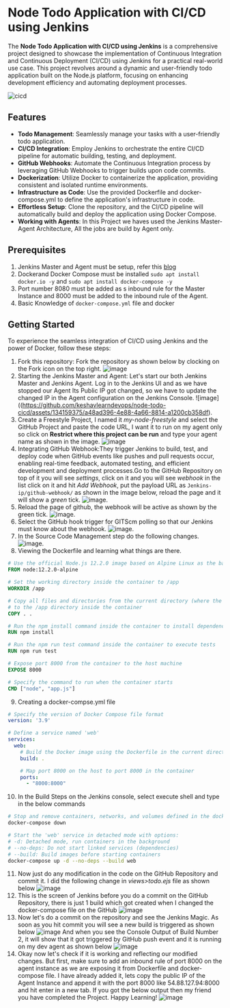 # Node Todo Application with CI/CD using Jenkins

The **Node Todo Application with CI/CD using Jenkins** is a comprehensive project designed to showcase the implementation of Continuous Integration and Continuous Deployment (CI/CD) using Jenkins for a practical real-world use case. This project revolves around a dynamic and user-friendly todo application built on the Node.js platform, focusing on enhancing development efficiency and automating deployment processes.

![cicd](https://github.com/keshavlearndevops/node-todo-cicd/assets/134159375/051b46d5-c165-4542-bf09-1492364c1696)


## Features

- **Todo Management**: Seamlessly manage your tasks with a user-friendly todo application.
- **CI/CD Integration**: Employ Jenkins to orchestrate the entire CI/CD pipeline for automatic building, testing, and deployment.
- **GitHub Webhooks**: Automate the Continuous Integration process by leveraging GitHub Webhooks to trigger builds upon code commits.
- **Dockerization**: Utilize Docker to containerize the application, providing consistent and isolated runtime environments.
- **Infrastructure as Code**: Use the provided Dockerfile and docker-compose.yml to define the application's infrastructure in code.
- **Effortless Setup**: Clone the repository, and the CI/CD pipeline will automatically build and deploy the application using Docker Compose.
- **Working with Agents**: In this Project we haves used the Jenkins Master-Agent Architecture, All the jobs are build by Agent only.

## Prerequisites

1. Jenkins Master and Agent must be setup, refer this [blog](https://keshavbathla.hashnode.dev/mastering-jenkins-agents-effortless-two-tier-app-deployment-on-the-freestyle-project)
2. Dockerand Docker Compose must be installed `sudo apt install docker.io -y` and `sudo apt install docker-compose -y`
3. Port number 8080 must be added as s inbound rule for the Master Instance and 8000 must be added to the inbound rule of the Agent.
4. Basic Knowledge of `docker-compose.yml` file and docker

## Getting Started

To experience the seamless integration of CI/CD using Jenkins and the power of Docker, follow these steps:

1. Fork this repository: Fork the repository as shown below by clocking on the Fork icon on the top right. 
![image](https://github.com/keshavlearndevops/node-todo-cicd/assets/134159375/fd354b6e-4ecb-486d-a3e0-2f9878276b6e)
2. Starting the Jenkins Master and Agent: Let's start our both Jenkins Master and Jenkins Agent. Log in to the Jenkins UI and as we have stopped our Agent Its Public IP got changed, so we have to update the changed IP in the Agent configuration on the Jenkins Console. ![image]((https://github.com/keshavlearndevops/node-todo-cicd/assets/134159375/a48ad396-4e88-4a66-8814-a1200cb358df).
3. Create a Freestyle Project, I named it *my-node-freestyle* and select the GitHub Project and paste the code URL, I want it to run on my agent only so click on __Restrict where this project can be run__ and type your agent name as shown in the image.
![image](https://github.com/keshavlearndevops/node-todo-cicd/assets/134159375/9dee920d-1c46-449f-9bdc-bf37b251b65f)
4. Integrating GitHub Webhook:They trigger Jenkins to build, test, and deploy code when GitHub events like pushes and pull requests occur, enabling real-time feedback, automated testing, and efficient development and deployment processes.Go to the GitHub Repository on top of it you will see _settings_, click on it and you will see _webhook_ in the list click on it and hit _Add Webhook_, put the payload URL as `Jenkins-ip/github-webhook/` as shown in the image below, reload the page and it will show a _green_ tick.
![image](https://github.com/keshavlearndevops/node-todo-cicd/assets/134159375/ee8a09a6-e4c7-457b-aca4-cf644df84df9).
5. Reload the page of github, the webhook will be active as shown by the green tick.
![image](https://github.com/keshavlearndevops/node-todo-cicd/assets/134159375/a26c3cd4-b8da-4e0b-8353-19db08f6cdb9).
6. Select the GitHub hook trigger for GITScm polling so that our Jenkins must know about the webhook.
![image](https://github.com/keshavlearndevops/node-todo-cicd/assets/134159375/8b59774a-54b2-4e7c-8d45-f45905e1191d).
7. In the Source Code Management step do the following changes.
![image](https://github.com/keshavlearndevops/node-todo-cicd/assets/134159375/87582133-5d95-46b6-ae51-75073bef227d).
8. Viewing the Dockerfile and learning what things are there.
 ```Dockerfile
# Use the official Node.js 12.2.0 image based on Alpine Linux as the base image
FROM node:12.2.0-alpine

# Set the working directory inside the container to /app
WORKDIR /app

# Copy all files and directories from the current directory (where the Dockerfile is located)
# to the /app directory inside the container
COPY . .

# Run the npm install command inside the container to install dependencies
RUN npm install

# Run the npm run test command inside the container to execute tests
RUN npm run test

# Expose port 8000 from the container to the host machine
EXPOSE 8000

# Specify the command to run when the container starts
CMD ["node", "app.js"]
```
9. Creating a docker-compse.yml file
```docker-compose.yml
# Specify the version of Docker Compose file format
version: '3.9'

# Define a service named 'web'
services:
  web:
    # Build the Docker image using the Dockerfile in the current directory
    build: .

    # Map port 8000 on the host to port 8000 in the container
    ports:
      - "8000:8000"
```
10. In the Build Steps on the Jenkins console, select execute shell and type in the below commands
```bash
# Stop and remove containers, networks, and volumes defined in the docker-compose.yml file
docker-compose down

# Start the 'web' service in detached mode with options:
# -d: Detached mode, run containers in the background
# --no-deps: Do not start linked services (dependencies)
# --build: Build images before starting containers
docker-compose up -d --no-deps --build web
```
11. Now just do any modification in the code on the GitHub Repository and commit it. I did the following change in _views>todo.ejs_ file as shown below
![image](https://github.com/keshavlearndevops/node-todo-cicd/assets/134159375/c34bdaef-ecc4-4eb2-b891-0668d58c23a7)
12. This is the screen of Jenkins before you do a commit on the GitHub Repository, there is just 1 build which got created when I changed the docker-compose file on the GitHub
![image](https://github.com/keshavlearndevops/node-todo-cicd/assets/134159375/9238c2ea-01fe-4e22-8fb1-6c7ca61b6979)
13. Now let's do a commit on the repository and see the Jenkins Magic. As soon as you hit commit you will see a new build is triggered as shown below
![image](https://github.com/keshavlearndevops/node-todo-cicd/assets/134159375/f84e5f2a-ea8a-432e-aac5-8c0aff4d2a89)
And when you see the Console Output of Build Number 2, it will show that it got triggered by GitHub push event and it is running on my dev agent as shown below
![image](https://github.com/keshavlearndevops/node-todo-cicd/assets/134159375/2f5ccdd6-28a8-49eb-8dd0-7938a612b9f1)
14. Okay now let's check if it is working and reflecting our modified changes. But first, make sure to add an inbound rule of port 8000 on the agent instance as we are exposing it from Dockerfile and docker-compose file. I have already added it, lets copy the public IP of the Agent Instance and append it with the port 8000 like 54.88.127.94:8000 and hit enter in a new tab. If you got the below output then my friend you have completed the Project. Happy Learning!
![image](https://github.com/keshavlearndevops/node-todo-cicd/assets/134159375/cac2157c-ce4b-488f-8a27-b2b16f2bf05c)













